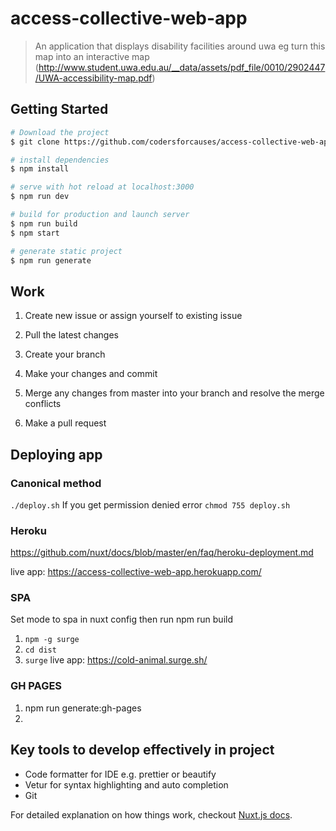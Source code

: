 # access-collective-web-app

> An application that displays disability facilities around uwa 
eg turn this map into an interactive map (http://www.student.uwa.edu.au/__data/assets/pdf_file/0010/2902447/UWA-accessibility-map.pdf)

## Getting Started

``` bash
# Download the project
$ git clone https://github.com/codersforcauses/access-collective-web-app.git

# install dependencies
$ npm install

# serve with hot reload at localhost:3000
$ npm run dev

# build for production and launch server
$ npm run build
$ npm start

# generate static project
$ npm run generate
```

## Work

1. Create new issue or assign yourself to existing issue

2. Pull the latest changes

3. Create your branch

4. Make your changes and commit

5. Merge any changes from master into your branch and resolve the merge conflicts

6. Make a pull request 

## Deploying app
### Canonical method
`./deploy.sh`
If you get permission denied error
`chmod 755 deploy.sh`

### Heroku
https://github.com/nuxt/docs/blob/master/en/faq/heroku-deployment.md

live app: https://access-collective-web-app.herokuapp.com/
### SPA
Set mode to spa in nuxt config then run npm run build
1. `npm -g surge`
2. `cd dist`
3. `surge`
live app: https://cold-animal.surge.sh/
### GH PAGES
1. npm run generate:gh-pages
2. 

## Key tools to develop effectively in project
* Code formatter for IDE e.g. prettier or beautify
* Vetur for syntax highlighting and auto completion
* Git

For detailed explanation on how things work, checkout [Nuxt.js docs](https://nuxtjs.org).
